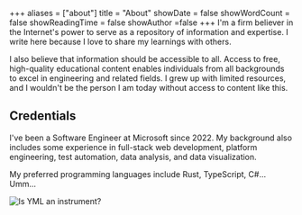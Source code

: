 +++
aliases = ["about"] 
title = "About"
showDate = false
showWordCount = false
showReadingTime = false
showAuthor =false
+++
I'm a firm believer in the Internet's power to serve as a repository of information and expertise. I write here because I love to share my learnings with others. 

I also believe that information should be accessible to all. Access to free, high-quality educational content enables individuals from all backgrounds to excel in engineering and related fields. I grew up with limited resources, and I wouldn't be the person I am today without access to content like this. 

## Credentials
I've been a Software Engineer at Microsoft since 2022. My background also includes some experience in full-stack web development, platform engineering, test automation, data analysis, and data visualization.

My preferred programming languages include Rust, TypeScript, C#... Umm...

![Is YML an instrument?](https://gibbystatic.blob.core.windows.net/static/yml.png)
